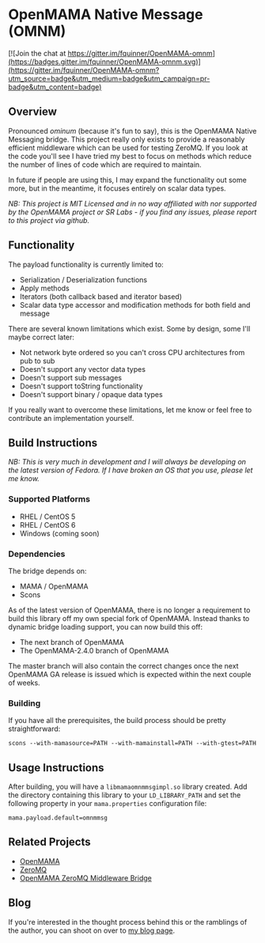 # OpenMAMA Native Message (OMNM)

[![Join the chat at https://gitter.im/fquinner/OpenMAMA-omnm](https://badges.gitter.im/fquinner/OpenMAMA-omnm.svg)](https://gitter.im/fquinner/OpenMAMA-omnm?utm_source=badge&utm_medium=badge&utm_campaign=pr-badge&utm_content=badge)

## Overview

Pronounced *ominum* (because it's fun to say), this is the OpenMAMA Native
Messaging bridge. This project really only exists to provide a reasonably
efficient middleware which can be used for testing ZeroMQ. If you look at
the code you'll see I have tried my best to focus on methods which reduce
the number of lines of code which are required to maintain.

In future if people are using this, I may expand the functionality out some
more, but in the meantime, it focuses entirely on scalar data types.

*NB: This project is MIT Licensed and in no way affiliated with nor supported
by the OpenMAMA project or SR Labs - if you find any issues, please report to
this project via github.*

## Functionality

The payload functionality is currently limited to:

* Serialization / Deserialization functions
* Apply methods
* Iterators (both callback based and iterator based)
* Scalar data type accessor and modification methods for both field and message

There are several known limitations which exist. Some by design, some I'll
maybe correct later:

* Not network byte ordered so you can't cross CPU architectures from pub to sub
* Doesn't support any vector data types
* Doesn't support sub messages
* Doesn't support toString functionality
* Doesn't support binary / opaque data types

If you really want to overcome these limitations, let me know or feel free to
contribute an implementation yourself.

## Build Instructions

*NB: This is very much in development and I will always be developing on the
latest version of Fedora. If I have broken an OS that you use, please let me
know.*

### Supported Platforms

* RHEL / CentOS 5
* RHEL / CentOS 6
* Windows (coming soon)

### Dependencies

The bridge depends on:

* MAMA / OpenMAMA
* Scons

As of the latest version of OpenMAMA, there is no longer a requirement to
build this library off my own special fork of OpenMAMA. Instead thanks to
dynamic bridge loading support, you can now build this off:

* The next branch of OpenMAMA
* The OpenMAMA-2.4.0 branch of OpenMAMA

The master branch will also contain the correct changes once the next OpenMAMA
GA release is issued which is expected within the next couple of weeks.

### Building

If you have all the prerequisites, the build process should be pretty
straightforward:

    scons --with-mamasource=PATH --with-mamainstall=PATH --with-gtest=PATH

## Usage Instructions

After building, you will have a `libmamaomnmmsgimpl.so` library created. Add the
directory containing this library to your `LD_LIBRARY_PATH` and set the
following property in your `mama.properties` configuration file:

    mama.payload.default=omnmmsg

## Related Projects

* [OpenMAMA](http://openmama.org)
* [ZeroMQ](http://zeromq.org)
* [OpenMAMA ZeroMQ Middleware Bridge](https://github.com/fquinner/OpenMAMA-zmq)

## Blog

If you're interested in the thought process behind this or the ramblings of the
author, you can shoot on over to [my blog page](http://fquinner.github.io).

